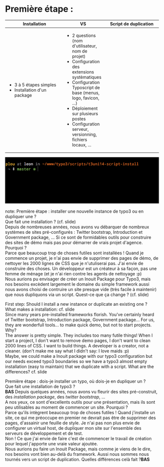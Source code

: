 <!-- .slide: data-breadcrumb="Installation VS Duplication" -->
# Première étape :

<table class="reveal">
	<thead>
		<tr>
			<th width="48%"><img src="img/ico_install.png" width="50" alt=""/> Installation</th>
			<th width="4%" class="vs">VS</th>
			<th width="48%"><img src="img/ico_clone.png" width="50" alt=""/> Script de duplication</th>
		</tr>
	</thead>
	<tbody>
		<tr>
			<td>
				<ul class="fragment fade-in">
					<li>3 à 5 étapes simples</li>
					<li>Installation d'un package</li>
				</ul>
			</td>
			<td>
				<ul class="fragment fade-in">
					<li>2 questions (nom d'utilisateur, nom de projet)</li>
					<li>Configuration des extensions systèmatiques</li>
					<li>Configuration Typoscript de base (menus, logo, favicon, ...)</li>
					<li>Déploiement sur plusieurs postes</li>
					<li>Configuration serveur, versionning, fichiers locaux, ...</li>
				</ul>
			</td>
		</tr>
	</tbody>
</table>

<img src="img/demo-install.gif" alt="" class="fragment fade-in"/>

note:
	Première étape : installer une nouvelle instance de typo3 ou en dupliquer une ?<br />
	Que fait une installation ? (cf. slide)<br />
	Depuis de nombreuses années, nous avons vu débarquer de nombreux systèmes de sites pré-configurés : Twitter bootstrap, Introduction et Government package, ... Si ce sont de formidables outils pour construire des sites de démo mais pas pour démarrer de vrais projet d'agence. Pourquoi ?<br />
	Parce que beaucoup trop de choses futiles sont installées ! Quand je commence un projet, je n'ai pas envie de supprimer des pages de démo, de nettoyer les 2000 lignes de CSS que je n'utuliserai pas. J'ai envie de construire des choses. Un développeur est un créateur à sa façon, pas une femme de ménage (et je n'ai rien contre les agents de nettoyage :p)<br />
	Nous aurions pu envisager de créer un Inouit Package pour Typo3, mais nos besoins excèdent largement le domaine du simple framework aussi nous avons choisi de contruire un site presque vide (très facile à maintenir) que nous dupliquons via un script. Quest-ce que ça change ? (cf. slide)


  First step: Should I install a new instance or duplicate an existing one ?<br />
  What makes a installation: cf. slide<br />
  Since many years pre-installed frameworks florish. You've certainly heard of Twitter bootstrap, Introduction package, Government package... For us, they are wonderfull tools... to make quick demo, but not to start projects. Why?<br />
  The answer is pretty simple. They includes too many futile things! When I start a project, I don't want to remove demo pages, I don't want to clean 2000 lines of CSS. I want to build things. A developer is a creator, not a cleaner. (don't make me say what I didn't say: I love maids :p)<br />
  Maybe, we could make a Inouit package with our typo3 configuration but our needs exceed typo3 boundaries so we have a typo3 almost empty installation (easy to maintain) that we duplicate with a script. What are the differences? cf. slide

Première étape : dois-je installer un typo, où dois-je en dupliquer un ?<br />
Que fait une installation de typo3 ?<br />**BAS**
Depuis quelques années, nous avons vu fleurir des sites pré-construit, des *installation package*, des *twitter bootstrap*, ... <br />
A nos yeux, ce sont d'excellents outils pour une présentation, mais ils sont peu utilisables au moment de commencer un site. Pourquoi ? <br />
Parce qu'ils intègrent beaucoup trop de choses futiles ! Quand j'installe un site, ce qui me préoccupe en premier ne devrait pas être de supprimer des pages, d'assainir une feuille de style. Je n'ai pas non plus envie de configurer un virtual host, de dupliquer mon site sur l'ensemble des serveurs de développement et de test.<br />
Non ! Ce que j'ai envie de faire c'est de commencer le travail de création pour lequel j'apporte une vraie valeur ajoutée.<br />
Nous aurions pu faire un Inouit Package, mais comme je viens de le dire, nos besoins vont bien au-delà du framework. Aussi nous  sommes nous tournés vers un script de duplication. Quelles différences celà fait ?**BAS**
